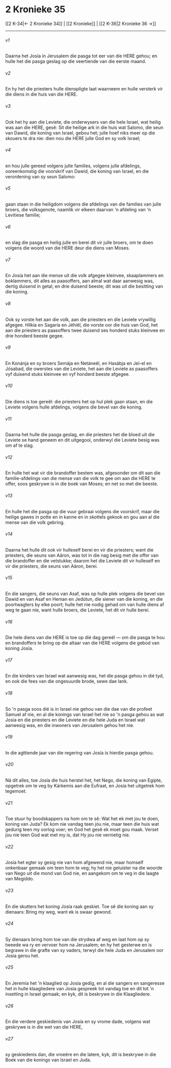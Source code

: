 # 2 Kronieke 35

[[2 K-34|← 2 Kronieke 34]] | [[2 Kronieke]] | [[2 K-36|2 Kronieke 36 →]]
***

###### v1
Daarna het Josía in Jerusalem die pasga tot eer van die HERE gehou; en hulle het die pasga geslag op die veertiende van die eerste maand. 
###### v2
En hy het die priesters hulle dienspligte laat waarneem en hulle versterk vir die diens in die huis van die HERE. 
###### v3
Ook het hy aan die Leviete, die onderwysers van die hele Israel, wat heilig was aan die HERE, gesê: Sit die heilige ark in die huis wat Salomo, die seun van Dawid, die koning van Israel, gebou het; julle hoef niks meer op die skouers te dra nie: dien nou die HERE julle God en sy volk Israel; 
###### v4
en hou julle gereed volgens julle families, volgens julle afdelings, ooreenkomstig die voorskrif van Dawid, die koning van Israel, en die verordening van sy seun Salomo: 
###### v5
gaan staan in die heiligdom volgens die afdelings van die families van julle broers, die volksgenote, naamlik vir elkeen daarvan 'n afdeling van 'n Levitiese familie; 
###### v6
en slag die pasga en heilig julle en berei dit vir julle broers, om te doen volgens die woord van die HERE deur die diens van Moses. 
###### v7
En Josía het aan die mense uit die volk afgegee kleinvee, skaaplammers en boklammers, dit alles as paasoffers, aan almal wat daar aanwesig was, dertig duisend in getal, en drie duisend beeste; dit was uit die besitting van die koning. 
###### v8
Ook sy vorste het aan die volk, aan die priesters en die Leviete vrywillig afgegee. Hilkía en Sagaría en Jéhiël, die vorste oor die huis van God, het aan die priesters as paasoffers twee duisend ses honderd stuks kleinvee en drie honderd beeste gegee. 
###### v9
En Konánja en sy broers Semája en Netáneël, en Hasábja en Jeï-el en Jósabad, die owerstes van die Leviete, het aan die Leviete as paasoffers vyf duisend stuks kleinvee en vyf honderd beeste afgegee. 
###### v10
Die diens is toe gereël: die priesters het op hul plek gaan staan, en die Leviete volgens hulle afdelings, volgens die bevel van die koning. 
###### v11
Daarna het hulle die pasga geslag, en die priesters het die bloed uit die Leviete se hand geneem en dit uitgegooi, onderwyl die Leviete besig was om af te slag. 
###### v12
En hulle het wat vir die brandoffer bestem was, afgesonder om dit aan die familie-afdelings van die mense van die volk te gee om aan die HERE te offer, soos geskrywe is in die boek van Moses; en net so met die beeste. 
###### v13
En hulle het die pasga op die vuur gebraai volgens die voorskrif, maar die heilige gawes in potte en in kanne en in skottels gekook en gou aan al die mense van die volk gebring. 
###### v14
Daarna het hulle dit ook vir hulleself berei en vir die priesters; want die priesters, die seuns van Aäron, was tot in die nag besig met die offer van die brandoffer en die vetstukke; daarom het die Leviete dit vir hulleself en vir die priesters, die seuns van Aäron, berei. 
###### v15
En die sangers, die seuns van Asaf, was op hulle plek volgens die bevel van Dawid en van Asaf en Heman en Jedútun, die siener van die koning, en die poortwagters by elke poort; hulle het nie nodig gehad om van hulle diens af weg te gaan nie, want hulle broers, die Leviete, het dit vir hulle berei. 
###### v16
Die hele diens van die HERE is toe op dié dag gereël — om die pasga te hou en brandoffers te bring op die altaar van die HERE volgens die gebod van koning Josía. 
###### v17
En die kinders van Israel wat aanwesig was, het die pasga gehou in dié tyd, en ook die fees van die ongesuurde brode, sewe dae lank. 
###### v18
So 'n pasga soos dié is in Israel nie gehou van die dae van die profeet Samuel af nie, en al die konings van Israel het nie so 'n pasga gehou as wat Josía en die priesters en die Leviete en die hele Juda en Israel wat aanwesig was, en die inwoners van Jerusalem gehou het nie. 
###### v19
In die agttiende jaar van die regering van Josía is hierdie pasga gehou. 
###### v20
Ná dit alles, toe Josía die huis herstel het, het Nego, die koning van Egipte, opgetrek om te veg by Kárkemis aan die Eufraat, en Josía het uitgetrek hom tegemoet. 
###### v21
Toe stuur hy boodskappers na hom om te sê: Wat het ek met jou te doen, koning van Juda? Ek kom nie vandag teen jóu nie, maar teen die huis wat gedurig teen my oorlog voer; en God het gesê ek moet gou maak. Verset jou nie teen God wat met my is, dat Hy jou nie vernietig nie. 
###### v22
Josía het egter sy gesig nie van hom afgewend nie, maar homself onkenbaar gemaak om teen hom te veg; hy het nie geluister na die woorde van Nego uit die mond van God nie, en aangekom om te veg in die laagte van Megíddo. 
###### v23
En die skutters het koning Josía raak geskiet. Toe sê die koning aan sy dienaars: Bring my weg, want ek is swaar gewond. 
###### v24
Sy dienaars bring hom toe van die strydwa af weg en laat hom op sy tweede wa ry en vervoer hom na Jerusalem; en hy het gesterwe en is begrawe in die grafte van sy vaders, terwyl die hele Juda en Jerusalem oor Josía gerou het. 
###### v25
En Jeremía het 'n klaaglied op Josía gedig, en al die sangers en sangeresse het in hulle klaagliedere van Josía gespreek tot vandag toe en dit tot 'n insetting in Israel gemaak; en kyk, dit is beskrywe in die Klaagliedere. 
###### v26
En die verdere geskiedenis van Josía en sy vrome dade, volgens wat geskrywe is in die wet van die HERE, 
###### v27
sy geskiedenis dan, die vroeëre en die latere, kyk, dit is beskrywe in die Boek van die konings van Israel en Juda. 
